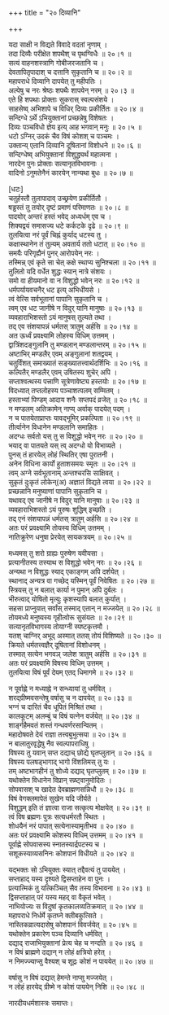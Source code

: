 +++
title = "२० दिव्यानि"

+++

यदा साक्षी न विद्यते विवादे वदतां नृणाम् ।  
तदा दिव्यैः परीक्षेत शपथैश् च पृथग्विधैः ॥ २०।१ ॥  
सत्यं वाहनशस्त्राणि गोबीजरजतानि च ।  
देवतापितृपादाश् च दत्तानि सुकृतानि च ॥ २०।२ ॥  
महापराधे दिव्यानि दापयेत् तु महीपतिः ।  
अल्पेषु च नरः श्रेष्ठः शपथैः शापयेन् नरम् ॥ २०।३ ॥  
एते हि शपथाः प्रोक्ताः सुकरास् स्वल्पसंशये ।  
साहसेष्व् अभिशापे च विधिर् दिव्यः प्रकीर्तितः ॥ २०।४ ॥  
सन्दिग्धे ऽर्थे ऽभियुक्तानां प्रच्छन्नेषु विशेषतः ।  
दिव्यः पञ्चविधो ज्ञेय इत्य् आह भगवान् मनुः ॥ २०।५ ॥  
धटो ऽग्निर् उदकं चैव विषं कोशश् च पञ्चमः ।  
उक्तान्य् एतानि दिव्यानि दूषितानां विशोधने ॥ २०।६ ॥  
सन्दिग्धेष्व् अभियुक्तानां विशुद्ध्यर्थं महात्मना ।  
नारदेन पुनः प्रोक्ताः सत्यानृतविभावनाः ।  
वादिनो ऽनुमतेनैनं कारयेन् नान्यथा बुधः ॥ २०।७ ॥

[धटः]  
चतुर्हस्तौ तुलापादाव् उच्छ्रयेण प्रकीर्तितौ ।  
षड्ढस्तं तु तयोर् दृष्टं प्रमाणं परिमाणतः ॥ २०।८ ॥  
पादयोर् अन्तरं हस्तं भवेद् अध्यर्धम् एव च ।  
शिक्यद्वयं समासज्य धटे कर्कटके दृढे ॥ २०।९ ॥  
तुलयित्वा नरं पूर्वं चिह्नं कुर्याद् धटस्य तु ।  
कक्षास्थानेन तं तुल्यम् अवतार्य ततो धटात् ॥ २०।१० ॥  
समयैः परिगृह्यैनं पुनर् आरोपयेन् नरः ।  
तस्मिन्न् एवं कृते सा चेत् कक्षे स्थाप्य सुनिश्चला ॥ २०।११ ॥  
तुलितो यदि वर्धेत शुद्धः स्यान् नात्रे संशयः ।  
समो वा हीयमानो वा न विशुद्धो भवेन् नरः ॥ २०।१२ ॥  
धर्मपर्यायवचनैर् धट इत्य् अभिधीयसे ।  
त्वं वेत्सि सर्वभूतानां पापानि सुकृतानि च ।  
त्वम् एव धट जानीषे न विदुर् यानि मानुषाः ॥ २०।१३ ॥  
व्यवहाराभिशस्तो ऽयं मानुषस् तुल्यते तथा ।  
तद् एव संशयापन्नं धर्मतस् त्रातुम् अर्हसि ॥ २०।१४ ॥  
अत ऊर्ध्वं प्रवक्ष्यामि लोहस्य विधिम् उत्तमम् ।  
द्वात्रिंशदङ्गुलानि तु मण्डलान् मण्डलान्तरम् ॥ २०।१५ ॥  
अष्टाभिर् मण्डलैर् एवम् अङ्गुलानां शतद्वयम् ।  
चतुर्विंशत् समाख्यातं सङ्ख्यातत्त्वार्थदर्शिभिः ॥ २०।१६ ॥  
कल्पितैर् मण्डलैर् एवम् उषितस्य शुचेर् अपि ।  
सप्ताश्वत्थस्य पत्त्राणि सूत्रेणावेष्ट्य हस्तयोः ॥ २०।१७ ॥  
विदध्यात् तप्तलोहस्य पञ्चाशत्पलम् सम्मितम् ।  
हस्ताभ्यां पिण्डम् आदाय शनैः सप्तपदं व्रजेत् ॥ २०।१८ ॥  
न मण्डलम् अतिक्रामेन् नाप्य् अर्वाक् पादयेत् पदम् ।  
न च पातयेताप्राप्तः यावद्भूमिर् प्रकल्पिता ॥ २०।१९ ॥  
तीर्त्वानेन विधानेन मण्डलानि समाहितः ।  
अदग्धः सर्वतो यस् तु स विशुद्धो भवेन् नरः ॥ २०।२० ॥  
भयाद् वा पातयते यस् त्व् अदग्धो यो विभाव्यते ।  
पुनस् तं हारयेल् लोहं स्थितिर् एषा पुरातनी ।  
अनेन विधिना कार्यो हुताशसमयः स्मृतः ॥ २०।२१ ॥  
त्वम् अग्ने सर्वभूतानाम् अन्तश्चरसि साक्षिवत् ।  
सुकृतं दुःकृतं लोकेन्(अ) अज्ञातं विद्यते त्वया ॥ २०।२२ ॥  
प्रच्छन्नानि मनुष्याणां पापानि सुकृतानि च ।  
यथावद् एव जानीषे न विदुर् यानि मानुषाः ॥ २०।२३ ॥  
व्यवहाराभिशस्तो ऽयं पुरुषः शुद्धिम् इच्छति ।  
तद् एनं संशयापन्नं धर्मतस् त्रातुम् अर्हसि ॥ २०।२४ ॥  
अतः परं प्रवक्ष्यामि तोयस्य विधिम् उत्तमम् ।  
नातिक्रूरेण धनुषा प्रेरयेत् सायकत्रयम् ॥ २०।२५ ॥

मध्यमस् तु शरो ग्राह्यः पुरुषेण यवीयसा ।  
प्रत्यानीतस्य तस्याथ स विशुद्धो भवेन् नरः ॥ २०।२६ ॥  
अन्यथा न विशुद्धः स्याद् एकाङ्गम् अपि दर्शयेत् ।  
स्थानाद् अन्यत्र वा गच्छेद् यस्मिन् पूर्वं निवेषितः ॥ २०।२७ ॥  
स्त्रियस् तु न बलात् कार्या न पुमान् अपि दुर्बलः ।  
भीरुत्वाद् योषितो मृत्युः कृशस्यापि बलात् कुर्यात् ।  
सहसा प्राप्नुयात् सर्वांस् तस्माद् एतान् न मज्जयेत् ॥ २०।२८ ॥  
तोयमध्ये मनुष्यस्य गृहीत्वोरू सुसंयतः ॥ २०।२९ ॥  
सत्यानृतविभागस्य तोयाग्नी स्पष्टकृत्तमौ ।  
यतश् चाग्निर् अभूद् अस्मात् ततस् तोयं विशिष्यते ॥ २०।३० ॥  
क्रियते धर्मतत्त्वज्ञैर् दूषितानां विशोधनम् ।  
तस्मात् सत्येन भगवञ् जलेश त्रातुम् अर्हसि ॥ २०।३१ ॥  
अतः परं प्रवक्ष्यामि विषस्य विधिम् उत्तमम् ।  
तुलयित्वा विषं पूर्वं देयम् एतद् धिमागमे ॥ २०।३२ ॥

न पूर्वाह्णे न मध्याह्ने न सन्ध्यायां तु धर्मवित् ।  
शरद्ग्रीष्मवसन्तेषु वर्षासु च न दापयेत् ॥ २०।३३ ॥  
भग्नं च दारितं चैव धूपितं मिश्रितं तथा ।  
कालकूटम् अलम्बुं च विषं यत्नेन वर्जयेत् ॥ २०।३४ ॥  
शार्ङ्गहैमवतं शस्तं गन्धवर्णरसान्वितम् ।  
महादोषवते देयं राज्ञा तत्त्वबुभुत्सया ॥ २०।३५ ॥  
न बालातुरवृद्धेषु नैव स्वल्पापराधिषु ।  
विषस्य तु यवान् सप्त दद्याच् छोद्ये घृतप्लुतान् ॥ २०।३६ ॥  
विषस्य पलषड्भागाद् भागो विंशतिमस् तु यः ।  
तम् अष्टभागहीनं तु शोध्ये दद्याद् घृतप्लुतम् ॥ २०।३७ ॥  
यथोक्तेन विधानेन विप्रान् स्प्र्ष्ट्वानुमोदितः ।  
सोपवासश् च खादेत देवब्राह्मणसन्निधौ ॥ २०।३८ ॥  
विषं वेगक्लमापेतं सुखेन यदि जीर्यते ।  
विशुद्धम् इति तं ज्ञात्वा राजा सत्कृत्य मोक्षयेत् ॥ २०।३९ ॥  
त्वं विष ब्रह्मणः पुत्रः सत्यधर्मरतौ स्थितः ।  
शोधयैनं नरं पापात् सत्येनास्यामृतीभव ॥ २०।४० ॥  
अतः परं प्रवक्ष्यामि कोशस्य विधिम् उत्तमम् ॥ २०।४१ ॥  
पूर्वाह्णे सोपवासस्य स्नातस्यार्द्रपटस्य च ।  
सशूकस्याव्यसनिनः कोशपानं विधीयते ॥ २०।४२ ॥

यद्भक्तः सो ऽभियुक्तः स्यात् तद्दैवत्यं तु पाययेत् ।  
सप्ताहाद् यस्य दृश्यते द्विसप्ताहेन वा पुनः ।  
प्रत्यात्मिकं तु यत्किञ्चित् सैव तस्य विभावना ॥ २०।४३ ॥  
द्विसप्ताहात् परं यस्य महद् वा वैकृतं भवेत् ।  
नाभियोज्यः स विदुषां कृतकालव्यतिक्रमात् ॥ २०।४४ ॥  
महापराधे निर्धर्मे कृतघ्ने क्लीबकुत्सिते ।  
नास्तिकव्रात्यदासेषु कोशपानं विवर्जयेत् ॥ २०।४५ ॥  
यथोक्तेन प्रकारेण पञ्च दिव्यानि धर्मवित् ।  
दद्याद् राजाभियुक्तानां प्रेत्य चेह च नन्दति ॥ २०।४६ ॥  
न विषं ब्राह्मणे दद्यान् न लोहं क्षत्रियो हरेत् ।  
न निमज्ज्याप्सु वैश्यश् च शूद्रः कोशं न पाययेत् ॥ २०।४७ ॥

वर्षासु न विषं दद्यात् हेमन्ते नाप्सु मज्जयेत् ।  
न लोहं हारयेद् ग्रीष्मे न कोशं पाययेन् निशि ॥ २०।४८ ॥

नारदीयधर्मशास्त्रः समाप्तः।